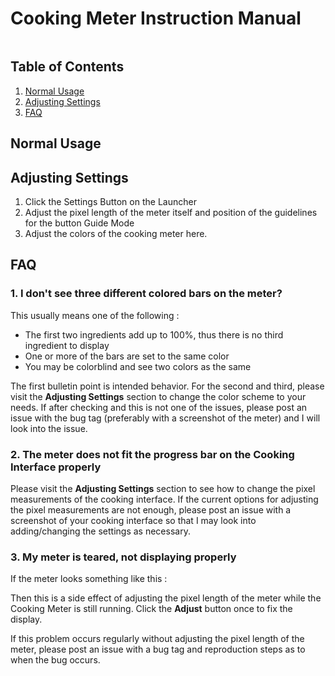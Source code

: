 # Cooking Meter Instruction Manual

![]()

## Table of Contents

1. [Normal Usage](#normal-usage)
2. [Adjusting Settings](#adjusting-settings)
3. [FAQ](#faq)

## Normal Usage


## Adjusting Settings

1. Click the Settings Button on the Launcher
2. Adjust the pixel length of the meter itself and position of the guidelines for the button Guide Mode
3. Adjust the colors of the cooking meter here.

## FAQ

### __1. I don't see three different colored bars on the meter?__

This usually means one of the following :

* The first two ingredients add up to 100%, thus there is no third ingredient to display 
* One or more of the bars are set to the same color
* You may be colorblind and see two colors as the same

The first bulletin point is intended behavior. For the second and third, please visit the __Adjusting Settings__ section to change the color scheme to your needs. If after checking and this is not one of the issues, please post an issue with the bug tag (preferably with a screenshot of the meter) and I will look into the issue.

### 2. The meter does not fit the progress bar on the Cooking Interface properly

Please visit the __Adjusting Settings__ section to see how to change the pixel measurements of the cooking interface. If the current options for adjusting the pixel measurements are not enough, please post an issue with a screenshot of your cooking interface so that I may look into adding/changing the settings as necessary.

### __3. My meter is teared, not displaying properly__

If the meter looks something like this : 

Then this is a side effect of adjusting the pixel length of the meter while the Cooking Meter is still running. Click the __Adjust__ button once to fix the display.

If this problem occurs regularly without adjusting the pixel length of the meter,  please post an issue with a bug tag and reproduction steps as to when the bug occurs.